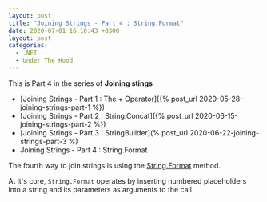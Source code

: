 ```yaml
---
layout: post
title: "Joining Strings - Part 4 : String.Format"
date: 2020-07-01 16:10:43 +0300
layout: post
categories:
  - .NET
  - Under The Hood
---
```

This is Part 4 in the series of **Joining stings**

* [Joining Strings - Part 1 : The + Operator]({% post_url 2020-05-28-joining-strings-part-1 %})
* [Joining Strings - Part 2 : String.Concat]({% post_url 2020-06-15-joining-strings-part-2 %})
* [Joining Strings - Part 3 : StringBuilder](% post_url 2020-06-22-joining-strings-part-3 %)
* Joining Strings - Part 4 : String.Format

The fourth way to join strings is using the [String.Format](https://docs.microsoft.com/en-us/dotnet/api/system.string.format?view=netcore-3.1) method.


At it's core, `String.Format` operates by inserting numbered placeholders into a string and its parameters as arguments to the call
